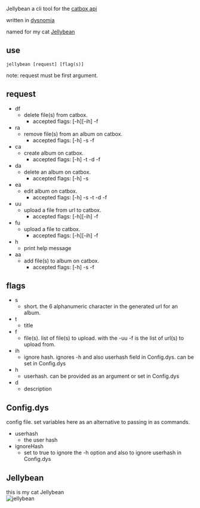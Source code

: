 Jellybean a cli tool for the [catbox api](https://catbox.moe/)  

written in [dysnomia](https://github.com/return5/Project-Dysnomia)  

named for my cat [Jellybean](#Jellybean)

## use
``jellybean [request] [flag(s)]``  

note: request must be first argument.  


## request
- df	
  - delete file(s) from catbox. 
    - accepted flags: [-h][-ih] -f
- ra
	- remove file(s) from an album on catbox.
      - accepted flags: [-h] -s -f
- ca
	- create album on catbox.
      - accepted flags: [-h] -t -d -f
- da
	- delete an album on catbox.
      - accepted flags: [-h] -s
- ea
	- edit album on catbox.
      - accepted flags: [-h] -s -t -d -f
- uu
	- upload a file from url to catbox.
      - accepted flags: [-h][-ih] -f
- fu
	- upload a file to catbox.
      - accepted flags: [-h][-ih] -f
- h
	- print help message
- aa
	- add file(s) to album on catbox.
      - accepted flags: [-h] -s -f

## flags
- s
  - short. the 6 alphanumeric character in the generated url for an album.
- t
  - title
- f
  - file(s). list of file(s) to upload. with the -uu -f is the list of url(s) to upload from.
- ih
  - ignore hash.  ignores -h and also userhash field in Config.dys. can be set in Config.dys
- h
  - userhash. can be provided as an argument or set in Config.dys
- d
  - description

## Config.dys
   config file. set variables here as an alternative to passing in as commands.
- userhash
  - the user hash
- ignoreHash
  - set to true to ignore the -h option and also to ignore userhash in Config.dys


## Jellybean
this is my cat Jellybean  
![jellybean](/picture/Jellybean.png)

